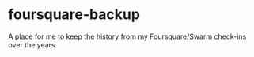 # foursquare-backup
A place for me to keep the history from my Foursquare/Swarm check-ins over the years.
